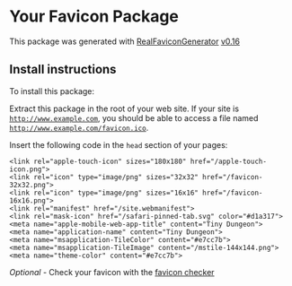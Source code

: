 # Your Favicon Package

This package was generated with [RealFaviconGenerator](https://realfavicongenerator.net/) [v0.16](https://realfavicongenerator.net/change_log#v0.16)

## Install instructions

To install this package:

Extract this package in the root of your web site. If your site is <code>http://www.example.com</code>, you should be able to access a file named <code>http://www.example.com/favicon.ico</code>.

Insert the following code in the `head` section of your pages:

    <link rel="apple-touch-icon" sizes="180x180" href="/apple-touch-icon.png">
    <link rel="icon" type="image/png" sizes="32x32" href="/favicon-32x32.png">
    <link rel="icon" type="image/png" sizes="16x16" href="/favicon-16x16.png">
    <link rel="manifest" href="/site.webmanifest">
    <link rel="mask-icon" href="/safari-pinned-tab.svg" color="#d1a317">
    <meta name="apple-mobile-web-app-title" content="Tiny Dungeon">
    <meta name="application-name" content="Tiny Dungeon">
    <meta name="msapplication-TileColor" content="#e7cc7b">
    <meta name="msapplication-TileImage" content="/mstile-144x144.png">
    <meta name="theme-color" content="#e7cc7b">

*Optional* - Check your favicon with the [favicon checker](https://realfavicongenerator.net/favicon_checker)